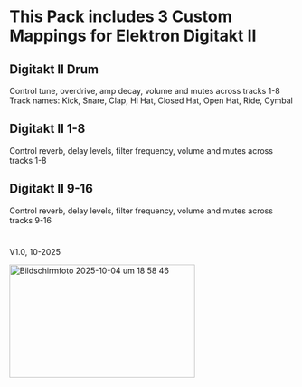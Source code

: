 # This Pack includes 3 Custom Mappings for Elektron Digitakt II

## Digitakt II Drum  
Control tune, overdrive, amp decay, volume and mutes across tracks 1-8  
Track names: Kick, Snare, Clap, Hi Hat, Closed Hat, Open Hat, Ride, Cymbal

## Digitakt II 1-8  
Control reverb, delay levels, filter frequency, volume and mutes across tracks 1-8  

## Digitakt II 9-16  
Control reverb, delay levels, filter frequency, volume and mutes across tracks 9-16  
  
  
#  
V1.0, 10-2025  

<img width="328" height="200" alt="Bildschirmfoto 2025-10-04 um 18 58 46" src="https://github.com/user-attachments/assets/609db01b-4e98-4f1c-9c44-2c84e4fcc1ae" />
